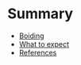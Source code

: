 # Summary

- [Boiding](./boiding.md)
- [What to expect](./expect.md)
- [References](./references.md)
